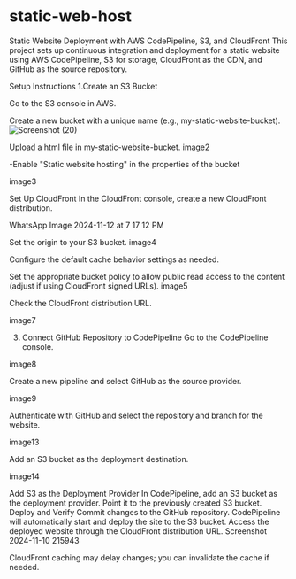 # static-web-host
Static Website Deployment with AWS CodePipeline, S3, and CloudFront
This project sets up continuous integration and deployment for a static website using AWS CodePipeline, S3 for storage, CloudFront as the CDN, and GitHub as the source repository.

Setup Instructions
1.Create an S3 Bucket

Go to the S3 console in AWS.

Create a new bucket with a unique name (e.g., my-static-website-bucket).
![Screenshot (20)](https://github.com/user-attachments/assets/3ab800bf-1910-4029-b235-635c3e5ba01b)


Upload a html file in my-static-website-bucket.
image2

-Enable "Static website hosting" in the properties of the bucket

image3

Set Up CloudFront
In the CloudFront console, create a new CloudFront distribution.

WhatsApp Image 2024-11-12 at 7 17 12 PM

Set the origin to your S3 bucket.
image4

Configure the default cache behavior settings as needed.

Set the appropriate bucket policy to allow public read access to the content (adjust if using CloudFront signed URLs).
image5

Check the CloudFront distribution URL.

image7

3. Connect GitHub Repository to CodePipeline
Go to the CodePipeline console.

image8

Create a new pipeline and select GitHub as the source provider.

image9

Authenticate with GitHub and select the repository and branch for the website.

image13

Add an S3 bucket as the deployment destination.

image14

Add S3 as the Deployment Provider
In CodePipeline, add an S3 bucket as the deployment provider.
Point it to the previously created S3 bucket.
Deploy and Verify
Commit changes to the GitHub repository.
CodePipeline will automatically start and deploy the site to the S3 bucket.
Access the deployed website through the CloudFront distribution URL.
Screenshot 2024-11-10 215943

CloudFront caching may delay changes; you can invalidate the cache if needed.
